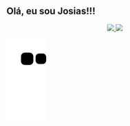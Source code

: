 ## Olá, eu sou Josias!!! 



<div align="center">
  <a href="https://github.com/josyas">
  <img height="180em" src="https://github-readme-stats.vercel.app/api?username=josyas&show_icons=true&theme=dracula&include_all_commits=true&count_private=true"/>
  <img height="180em" src="https://github-readme-stats.vercel.app/api/top-langs/?username=josyas&layout=compact&langs_count=7&theme=dracula"/>
</div>


 ![Snake animation](https://github.com/rafaballerini/rafaballerini/blob/output/github-contribution-grid-snake.svg)



